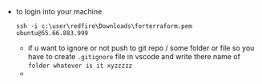 * to login into your machine 
  ````
  ssh -i c:\user\redfire\Downloads\forterraform.pem ubuntu@55.66.883.999
  ````
  * if u want to ignore or not push to git repo / some folder or file so you have to create `.gitignore` file in vscode and write there name of `folder whatever is it xyzzzzz`
  * 
